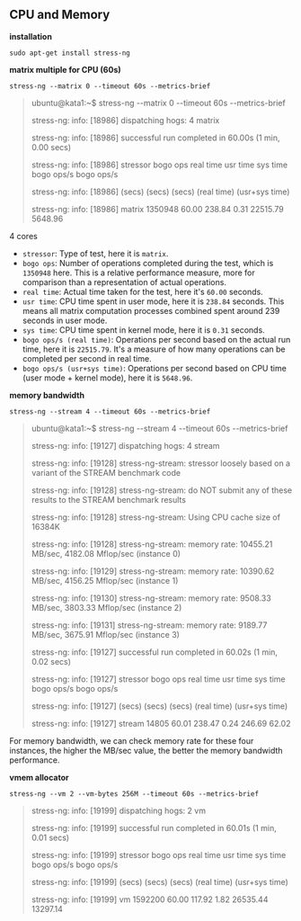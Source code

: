 ## CPU and Memory

**installation**

```shell
sudo apt-get install stress-ng
```

**matrix multiple for CPU (60s)**

```shell
stress-ng --matrix 0 --timeout 60s --metrics-brief
```

> ubuntu@kata1:~$ stress-ng --matrix 0 --timeout 60s --metrics-brief
> 
> stress-ng: info:  [18986] dispatching hogs: 4 matrix
> 
> stress-ng: info:  [18986] successful run completed in 60.00s (1 min, 0.00 secs)
> 
> stress-ng: info:  [18986] stressor       bogo ops real time  usr time  sys time   bogo ops/s   bogo ops/s
> 
> stress-ng: info:  [18986]                           (secs)    (secs)    (secs)   (real time) (usr+sys time)
> 
> stress-ng: info:  [18986] matrix          1350948     60.00    238.84      0.31     22515.79      5648.96

4 cores

- `stressor`: Type of test, here it is `matrix`.
- `bogo ops`: Number of operations completed during the test, which is `1350948` here. This is a relative performance measure, more for comparison than a representation of actual operations.
- `real time`: Actual time taken for the test, here it's `60.00` seconds.
- `usr time`: CPU time spent in user mode, here it is `238.84` seconds. This means all matrix computation processes combined spent around 239 seconds in user mode.
- `sys time`: CPU time spent in kernel mode, here it is `0.31` seconds.
- `bogo ops/s (real time)`: Operations per second based on the actual run time, here it is `22515.79`. It's a measure of how many operations can be completed per second in real time.
- `bogo ops/s (usr+sys time)`: Operations per second based on CPU time (user mode + kernel mode), here it is `5648.96`.
  

**memory bandwidth** 

```shell
stress-ng --stream 4 --timeout 60s --metrics-brief
```

> ubuntu@kata1:~$ stress-ng --stream 4 --timeout 60s --metrics-brief
> 
> stress-ng: info:  [19127] dispatching hogs: 4 stream
> 
> stress-ng: info:  [19128] stress-ng-stream: stressor loosely based on a variant of the STREAM benchmark code
> 
> stress-ng: info:  [19128] stress-ng-stream: do NOT submit any of these results to the STREAM benchmark results
> 
> stress-ng: info:  [19128] stress-ng-stream: Using CPU cache size of 16384K
> 
> stress-ng: info:  [19128] stress-ng-stream: memory rate: 10455.21 MB/sec, 4182.08 Mflop/sec (instance 0)
> 
> stress-ng: info:  [19129] stress-ng-stream: memory rate: 10390.62 MB/sec, 4156.25 Mflop/sec (instance 1)
> 
> stress-ng: info:  [19130] stress-ng-stream: memory rate: 9508.33 MB/sec, 3803.33 Mflop/sec (instance 2)
> 
> stress-ng: info:  [19131] stress-ng-stream: memory rate: 9189.77 MB/sec, 3675.91 Mflop/sec (instance 3)
> 
> stress-ng: info:  [19127] successful run completed in 60.02s (1 min, 0.02 secs)
> 
> stress-ng: info:  [19127] stressor       bogo ops real time  usr time  sys time   bogo ops/s   bogo ops/s
> 
> stress-ng: info:  [19127]                           (secs)    (secs)    (secs)   (real time) (usr+sys time)
> 
> stress-ng: info:  [19127] stream            14805     60.01    238.47      0.24       246.69        62.02

For memory bandwidth, we can check memory rate for these four instances, the higher the MB/sec value, the better the memory bandwidth performance.



**vmem allocator**

```shell
stress-ng --vm 2 --vm-bytes 256M --timeout 60s --metrics-brief
```

> stress-ng: info: [19199] dispatching hogs: 2 vm
> 
> stress-ng: info: [19199] successful run completed in 60.01s (1 min, 0.01 secs)
> 
> stress-ng: info: [19199] stressor bogo ops real time usr time sys time bogo ops/s bogo ops/s
> 
> stress-ng: info: [19199] (secs) (secs) (secs) (real time) (usr+sys time)
> 
> stress-ng: info: [19199] vm 1592200 60.00 117.92 1.82 26535.44 13297.14
